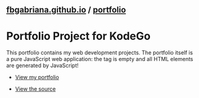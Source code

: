 ## [fbgabriana.github.io](/ "Bamm's KodeGo Repository") / [portfolio](/portfolio/)

# Portfolio Project for KodeGo

This portfolio contains my web development projects. The portfolio itself is a pure JavaScript web application: the <body> tag is empty and all HTML elements are generated by JavaScript!

* [View my portfolio](portfolio.html)

* [View the source](https://github.com/fbgabriana/portfolio)
